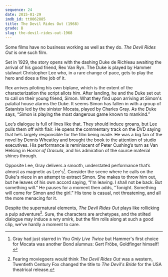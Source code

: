 ```yaml
---
sequence: 24
date: 2015-01-29
imdb_id: tt0062885
title: The Devil Rides Out (1968)
grade: B
slug: the-devil-rides-out-1968
---
```


Some films have no business working as well as they do. _The Devil Rides Out_ is one such film.

Set in 1929, the story opens with the dashing Duke de Richleau awaiting the arrival of his good friend, Rex Van Ryn. The Duke is played by Hammer stalwart Christopher Lee who, in a rare change of pace, gets to play the hero and does a fine job of it.

Rex arrives piloting his own biplane, which is the extent of the characterization the script allots him. After landing, he and the Duke set out to call on their young friend, Simon. What they find upon arriving at Simon's palatial house alarms the Duke. It seems Simon has fallen in with a group of Satanists led by the sinister Mocata, played by Charles Gray. As the Duke says, “Simon is playing the most dangerous game known to mankind.”

Lee’s dialogue is full of lines like that. They should induce groans, but Lee pulls them off with flair. He opens the commentary track on the DVD saying that he’s largely responsible for the film being made. He was a big fan of the novel by Dennis Wheatley and brought the book to the attention of studio executives. His performance is reminiscent of Peter Cushing’s turn as Van Helsing in <span data-imdb-id="">_Horror of Dracula_</span>, and his admiration of the source material shines through.

Opposite Lee, Gray delivers a smooth, understated performance that’s almost as magnetic as Lee's[^1]. Consider the scene where he calls on the Duke's niece in an attempt to extract Simon. She makes to throw him out, but he leaves of his own accord saying, “I'm leaving. I shall not be back. But something will.” He pauses for a moment then adds, “Tonight. Something will come for Simon and the girl.” His tone is casual, not threatening, and all the more menacing for it.

Despite the supernatural elements, _The Devil Rides Out_ plays like rollicking a pulp adventure[^2]. Sure, the characters are archetypes, and the stilted dialogue may induce a wry smirk, but the film rolls along at such a good clip, we’ve hardly a moment to care.

[^1]: Gray had just starred in <span data-imdb-id="">_You Only Live Twice_</span> but Hammer's first choice for Mocata was another Bond alumnus: Gert Fröbe, Goldfinger himself!
[^2]: Fearing moviegoers would think _The Devil Rides Out_ was a western, Twentieth Century Fox changed the title to _The Devil's Bride_ for the USA theatrical release.

